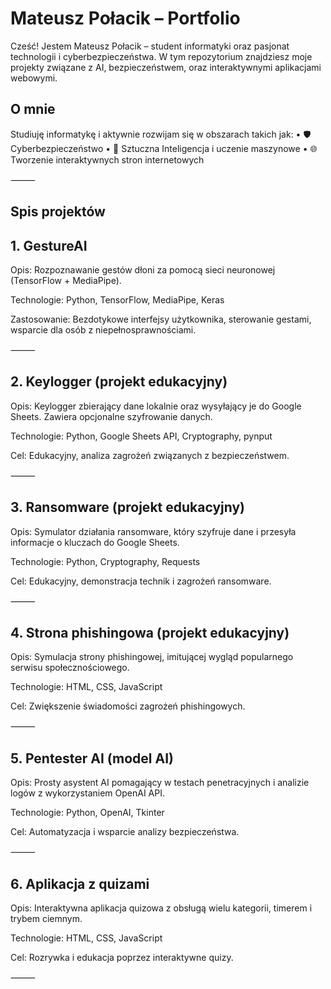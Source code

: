 # Mateusz Połacik – Portfolio

Cześć! Jestem Mateusz Połacik – student informatyki oraz pasjonat technologii i cyberbezpieczeństwa. W tym repozytorium znajdziesz moje projekty związane z AI, bezpieczeństwem, oraz interaktywnymi aplikacjami webowymi.

## O mnie

Studiuję informatykę i aktywnie rozwijam się w obszarach takich jak:
	•	🛡️ Cyberbezpieczeństwo
	•	🤖 Sztuczna Inteligencja i uczenie maszynowe
	•	🌐 Tworzenie interaktywnych stron internetowych

⸻

## Spis projektów

## 1.  GestureAI

Opis: Rozpoznawanie gestów dłoni za pomocą sieci neuronowej (TensorFlow + MediaPipe).

Technologie: Python, TensorFlow, MediaPipe, Keras

Zastosowanie: Bezdotykowe interfejsy użytkownika, sterowanie gestami, wsparcie dla osób z niepełnosprawnościami.

⸻

## 2.  Keylogger (projekt edukacyjny)

Opis: Keylogger zbierający dane lokalnie oraz wysyłający je do Google Sheets. Zawiera opcjonalne szyfrowanie danych.

Technologie: Python, Google Sheets API, Cryptography, pynput

Cel: Edukacyjny, analiza zagrożeń związanych z bezpieczeństwem.

⸻

## 3.  Ransomware (projekt edukacyjny)

Opis: Symulator działania ransomware, który szyfruje dane i przesyła informacje o kluczach do Google Sheets.

Technologie: Python, Cryptography, Requests

Cel: Edukacyjny, demonstracja technik i zagrożeń ransomware.

⸻

## 4.  Strona phishingowa (projekt edukacyjny)

Opis: Symulacja strony phishingowej, imitującej wygląd popularnego serwisu społecznościowego.

Technologie: HTML, CSS, JavaScript

Cel: Zwiększenie świadomości zagrożeń phishingowych.

⸻

## 5.  Pentester AI (model AI)

Opis: Prosty asystent AI pomagający w testach penetracyjnych i analizie logów z wykorzystaniem OpenAI API.

Technologie: Python, OpenAI, Tkinter

Cel: Automatyzacja i wsparcie analizy bezpieczeństwa.

⸻

## 6.  Aplikacja z quizami

Opis: Interaktywna aplikacja quizowa z obsługą wielu kategorii, timerem i trybem ciemnym.

Technologie: HTML, CSS, JavaScript

Cel: Rozrywka i edukacja poprzez interaktywne quizy.

⸻
